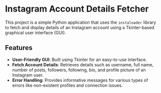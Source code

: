 # Instagram Account Details Fetcher

This project is a simple Python application that uses the `instaloader` library to fetch and display details of an Instagram account using a Tkinter-based graphical user interface (GUI).

## Features

- **User-Friendly GUI**: Built using Tkinter for an easy-to-use interface.
- **Fetch Account Details**: Retrieves details such as username, full name, number of posts, followers, following, bio, and profile picture of an Instagram user.
- **Error Handling**: Provides informative messages for various types of errors like non-existent profiles and connection issues.
